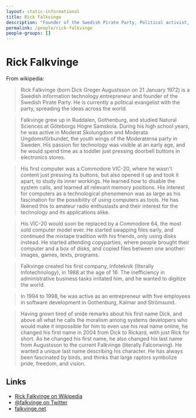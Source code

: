 ```yaml
---
layout: static-informational
title: Rick Falkvinge
description: "Founder of the Swedish Pirate Party, Political activist, Bitcoiner"
permalink: /people/rick-falkvinge
people-groups: []
---
```


# Rick Falkvinge

From wikipedia:

> Rick Falkvinge (born Dick Greger Augustsson on 21 January 1972) is a Swedish information technology entrepreneur and founder of the Swedish Pirate Party. He is currently a political evangelist with the party, spreading the ideas across the world.

> Falkvinge grew up in Ruddalen, Gothenburg, and studied Natural Sciences at Göteborgs Högre Samskola. During his high school years, he was active in Moderat Skolungdom and Moderata Ungdomsförbundet, the youth wings of the Moderaterna party in Sweden. His passion for technology was visible at an early age, and he would spend time as a toddler just pressing doorbell buttons in electronics stores.

> His first computer was a Commodore VIC-20, where he wasn't content just pressing its buttons, but also opened it up and took it apart, to study its inner workings. He learned how to disable the system calls, and learned all relevant memory positions. His interest for computers as a technological phenomenon was as large as his fascination for the possibility of using computers as tools. He has likened this to amateur radio enthusiasts and their interest for the technology and its applications alike.

> His VIC-20 would soon be replaced by a Commodore 64, the most sold computer model ever. He started swapping files early, and continued the mixtape tradition with his friends, only using disks instead. He started attending copyparties, where people brought their computer and a box of disks, and copied files between one another: images, games, texts, programs.

> Falkvinge created his first company, Infoteknik (literally Infotechnology), in 1988 at the age of 16. The inefficiency in administrative business tasks irritated him, and he wanted to digitize the world.

> In 1994 to 1998, he was active as an entrepreneur with five employees in software development in Gothenburg, Kalmar and Strömsund.

> Having grown tired of snide remarks about his first name Dick, and above all what he calls the moralism among systems developers who would make it impossible for him to even use his real name online, he changed his first name in 2004 from Dick to Rickard, with just Rick for short. As he changed his first name, he also changed his last name from Augustsson to the current Falkvinge (literally Falconwing). He wanted a unique last name describing his character. He has always been fascinated by birds, and thinks that large raptors symbolize pride, freedom, and vision.

## Links

* [Rick Falkvinge on Wikipedia](https://en.wikipedia.org/wiki/Rick_Falkvinge)
* [@falkvinge on Twitter](https://twitter.com/falkvinge)
* [falkvinge.net](http://falkvinge.net/)
